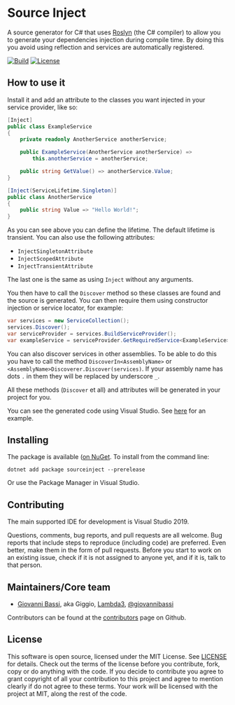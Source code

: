 # Source Inject

A source generator for C# that uses [Roslyn](https://github.com/dotnet/roslyn) (the C# compiler) to allow you to generate
your dependencies injection during compile time. By doing this
you avoid using reflection and services are automatically
registered.

<!-- [![Nuget count](https://img.shields.io/nuget/v/sourceinject.svg)](https://www.nuget.org/packages/sourceinject/) -->

[![Build](https://github.com/giggio/sourceinject/actions/workflows/dotnet.yml/badge.svg)](https://github.com/giggio/sourceinject/actions/workflows/dotnet.yml)
[![License](https://img.shields.io/github/license/giggio/sourceinject.svg)](https://github.com/giggio/sourceinject/blob/master/LICENSE.txt)

## How to use it

Install it and add an attribute to the classes you want injected in your service provider, like so:

```csharp
[Inject]
public class ExampleService
{
    private readonly AnotherService anotherService;

    public ExampleService(AnotherService anotherService) =>
        this.anotherService = anotherService;

    public string GetValue() => anotherService.Value;
}

[Inject(ServiceLifetime.Singleton)]
public class AnotherService
{
    public string Value => "Hello World!";
}
```

As you can see above you can define the lifetime. The default lifetime is transient.
You can also use the following attributes:

-   `InjectSingletonAttribute`
-   `InjectScopedAttribute`
-   `InjectTransientAttribute`

The last one is the same as using `Inject` without any arguments.

You then have to call the `Discover` method so these classes are found and the source is generated.
You can then require them using constructor injection or service locator, for example:

```csharp
var services = new ServiceCollection();
services.Discover();
var serviceProvider = services.BuildServiceProvider();
var exampleService = serviceProvider.GetRequiredService<ExampleService>();
```

You can also discover services in other assemblies. To be able to do this you have to call
the method `DiscoverIn<AssemblyName>` or `<AssemblyName>Discoverer.Discover(services)`. If your
assembly name has dots `.` in them they will be replaced by underscore `_`.

All these methods (`Discover` et all) and attributes will be generated in your project for you.

You can see the generated code using Visual Studio. See [here](https://docs.microsoft.com/en-us/visualstudio/releases/2019/media/16.9/16.9_p3_source_generators_node.png) for an example.

## Installing

The package is available ([on NuGet](https://www.nuget.org/packages/sourceinject).
To install from the command line:

```shell
dotnet add package sourceinject --prerelease
```

Or use the Package Manager in Visual Studio.

## Contributing

The main supported IDE for development is Visual Studio 2019.

Questions, comments, bug reports, and pull requests are all welcome.
Bug reports that include steps to reproduce (including code) are
preferred. Even better, make them in the form of pull requests.
Before you start to work on an existing issue, check if it is not assigned
to anyone yet, and if it is, talk to that person.

## Maintainers/Core team

-   [Giovanni Bassi](http://blog.lambda3.com.br/L3/giovannibassi/), aka Giggio,
    [Lambda3](http://www.lambda3.com.br), [@giovannibassi](https://twitter.com/giovannibassi)

Contributors can be found at the [contributors](https://github.com/giggio/sourceinject/graphs/contributors) page on Github.

## License

This software is open source, licensed under the MIT License.
See [LICENSE](https://github.com/giggio/sourceinject/blob/master/LICENSE) for details.
Check out the terms of the license before you contribute, fork, copy or do anything
with the code. If you decide to contribute you agree to grant copyright of all your contribution to this project and agree to
mention clearly if do not agree to these terms. Your work will be licensed with the project at MIT, along the rest of the code.
